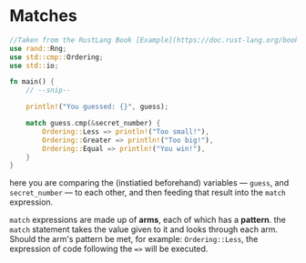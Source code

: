 # Matches

```rust
//Taken from the RustLang Book [Example](https://doc.rust-lang.org/book/ch02-00-guessing-game-tutorial.html)
use rand::Rng;
use std::cmp::Ordering;
use std::io;

fn main() {
    // --snip--

    println!("You guessed: {}", guess);

    match guess.cmp(&secret_number) {
        Ordering::Less => println!("Too small!"),
        Ordering::Greater => println!("Too big!"),
        Ordering::Equal => println!("You win!"),
    }
}
```

here you are comparing the (instiatied beforehand) variables — `guess`, and `secret_number` — to each other, and then feeding that result into the `match` expression.

`match` expressions are made up of **arms**, each of which has a **pattern**. the `match` statement takes the value given to it and looks through each arm. Should the arm's pattern be met, for example: `Ordering::Less`, the expression of code following the `=>` will be executed.